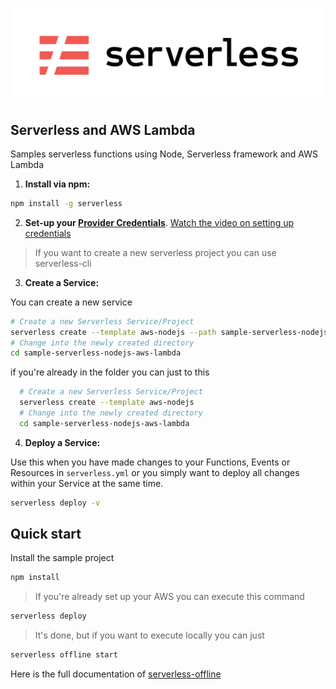 <p align="center">
  <a href="https://serverless.com/">
    <img
      alt="Hello Serverless World"
      src="/images/serverless-framework.png"
    />
  </a>
</p>

## Serverless and AWS Lambda 
Samples serverless functions using Node, Serverless framework and AWS Lambda

1. **Install via npm:**
  ```bash
  npm install -g serverless
  ```

2. **Set-up your [Provider Credentials](https://github.com/serverless/serverless/blob/master/docs/providers/aws/guide/credentials.md)**. [Watch the video on setting up credentials](https://www.youtube.com/watch?v=HSd9uYj2LJA)

> If you want to create a new serverless project you can use serverless-cli
3. **Create a Service:**

  You can create a new service
  ```bash
  # Create a new Serverless Service/Project
  serverless create --template aws-nodejs --path sample-serverless-nodejs-aws-lambda
  # Change into the newly created directory
  cd sample-serverless-nodejs-aws-lambda
  ```
  if you're already in the folder you can just to this
  
  ```bash
    # Create a new Serverless Service/Project
    serverless create --template aws-nodejs
    # Change into the newly created directory
    cd sample-serverless-nodejs-aws-lambda
  ```

4. **Deploy a Service:**

  Use this when you have made changes to your Functions, Events or Resources in `serverless.yml` or you simply want to deploy all changes within your Service at the same time.
  ```bash
  serverless deploy -v
  ```
  
## Quick start
Install the sample project
```bash
npm install
```

>If you're already set up your AWS you can execute this command
```bash
serverless deploy
```

>It's done, but if you want to execute locally you can just
```bash
serverless offline start
```
Here is the full documentation of [serverless-offline](https://github.com/dherault/serverless-offline)